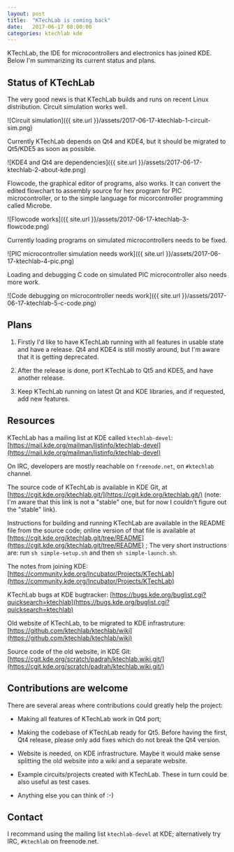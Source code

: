 ```yaml
---
layout: post
title:  "KTechLab is coming back"
date:   2017-06-17 08:00:00
categories: ktechlab kde
---
```


KTechLab, the IDE for microcontrollers and electronics has joined KDE.
Below I'm summarizing its current status and plans.

Status of KTechLab
---

The very good news is that KTechLab builds and runs on recent Linux distribution.
Circuit simulation works well.

![Circuit simulation]({{ site.url }}/assets/2017-06-17-ktechlab-1-circuit-sim.png)

Currently KTechLab depends on Qt4 and KDE4, 
but it should be migrated to Qt5/KDE5 as soon as possible.

![KDE4 and Qt4 are dependencies]({{ site.url }}/assets/2017-06-17-ktechlab-2-about-kde.png)

Flowcode, the graphical editor of programs, also works. 
It can convert the edited flowchart to assembly source for hex program for PIC microcontroller,
or to the simple language for micorcontroller programming called Microbe.

![Flowcode works]({{ site.url }}/assets/2017-06-17-ktechlab-3-flowcode.png)

Currently loading programs on simulated microcontrollers needs to be fixed.

![PIC microcontroller simulation needs work]({{ site.url }}/assets/2017-06-17-ktechlab-4-pic.png)

Loading and debugging C code on simulated PIC microcontroller also needs more work.

![Code debugging on microcontroller needs work]({{ site.url }}/assets/2017-06-17-ktechlab-5-c-code.png)


Plans
---

1. Firstly I'd like to have KTechLab running with all features in usable state and have a release.
Qt4 and KDE4 is still mostly around, but I'm aware that it is getting deprecated.

2. After the release is done, port KTechLab to Qt5 and KDE5, and have another release.

3. Keep KTechLab running on latest Qt and KDE libraries, and if requested, add new features.


Resources
---

KTechLab has a mailing list at KDE called `ktechlab-devel`:
[https://mail.kde.org/mailman/listinfo/ktechlab-devel](https://mail.kde.org/mailman/listinfo/ktechlab-devel)

On IRC, developers are mostly reachable on `freenode.net`, on `#ktechlab` channel.

The source code of KTechLab is available in KDE Git, at 
[https://cgit.kde.org/ktechlab.git/](https://cgit.kde.org/ktechlab.git/)
 (note: I'm aware that this link is not a "stable" one, but for now I couldn't figure out the "stable" link).
 
Instructions for building and running KTechLab are available in the README file from the source code; online version of that file is available at 
[https://cgit.kde.org/ktechlab.git/tree/README](https://cgit.kde.org/ktechlab.git/tree/README)
 ; The very short instructions are: run `sh simple-setup.sh` and then `sh simple-launch.sh`.

The notes from joining KDE: 
[https://community.kde.org/Incubator/Projects/KTechLab](https://community.kde.org/Incubator/Projects/KTechLab)

KTechLab bugs at KDE bugtracker: 
[https://bugs.kde.org/buglist.cgi?quicksearch=ktechlab](https://bugs.kde.org/buglist.cgi?quicksearch=ktechlab)

Old website of KTechLab, to be migrated to KDE infrastruture:
[https://github.com/ktechlab/ktechlab/wiki](https://github.com/ktechlab/ktechlab/wiki)

Source code of the old website, in KDE Git:
[https://cgit.kde.org/scratch/padrah/ktechlab.wiki.git/](https://cgit.kde.org/scratch/padrah/ktechlab.wiki.git/)


Contributions are welcome
---

There are several areas where contributions could greatly help the project:

* Making all features of KTechLab work in Qt4 port;

* Making the codebase of KTechLab ready for Qt5. 
  Before having the first, Qt4 release, please only add fixes which do not break the Qt4 version. 

* Website is needed, on KDE infrastructure. 
  Maybe it would make sense splitting the old website into a wiki and a separate website.
  
* Example circuits/projects created with KTechLab. These in turn could be also useful as test cases.

* Anything else you can think of :-)

Contact
---
I recommand using the mailing list `ktechlab-devel` at KDE; alternatively try IRC, `#ktechlab` on freenode.net.
